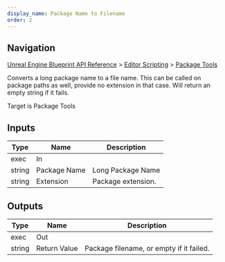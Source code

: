 ```yaml
---
display_name: Package Name to Filename
order: 2
---
```

## Navigation

[Unreal Engine Blueprint API Reference](https://dev.epicgames.com/documentation/en-us/unreal-engine/BlueprintAPI) > [Editor Scripting](https://dev.epicgames.com/documentation/en-us/unreal-engine/BlueprintAPI/EditorScripting) > [Package Tools](https://dev.epicgames.com/documentation/en-us/unreal-engine/BlueprintAPI/EditorScripting/PackageTools)

Converts a long package name to a file name.
This can be called on package paths as well, provide no extension in that case.
Will return an empty string if it fails.

Target is Package Tools

## Inputs

| Type | Name | Description |
| --- | --- | --- |
| exec | In |  |
| string | Package Name | Long Package Name |
| string | Extension | Package extension. |

## Outputs

| Type | Name | Description |
| --- | --- | --- |
| exec | Out |  |
| string | Return Value | Package filename, or empty if it failed. |
